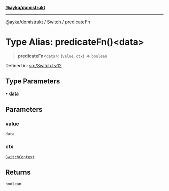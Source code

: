 [**@ayka/domistrukt**](../../../README.md)

***

[@ayka/domistrukt](../../../globals.md) / [Switch](../README.md) / predicateFn

# Type Alias: predicateFn()\<data\>

> **predicateFn**\<`data`\>: (`value`, `ctx`) => `boolean`

Defined in: [src/Switch.ts:12](https://github.com/AndreyMork/domistrukt/blob/d336ce883f586949cec0ae80ccb1b178d7aa8196/src/Switch.ts#L12)

## Type Parameters

• **data**

## Parameters

### value

`data`

### ctx

[`SwitchContext`](../classes/SwitchContext.md)

## Returns

`boolean`

